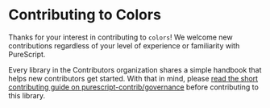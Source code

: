 # Contributing to Colors

Thanks for your interest in contributing to `colors`! We welcome new contributions regardless of your level of experience or familiarity with PureScript.

Every library in the Contributors organization shares a simple handbook that helps new contributors get started. With that in mind, please [read the short contributing guide on purescript-contrib/governance](https://github.com/purescript-contrib/governance/blob/main/contributing.md) before contributing to this library.
